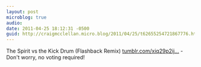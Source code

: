 ```yaml
---
layout: post
microblog: true
audio: 
date: 2011-04-25 18:12:31 -0500
guid: http://craigmcclellan.micro.blog/2011/04/25/t62655254721867776.html
---
```

The Spirit vs the Kick Drum (Flashback Remix) [tumblr.com/xiq29p2ij...](http://tumblr.com/xiq29p2ijv) - Don't worry, no voting required!

